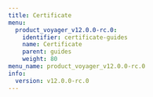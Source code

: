 ```yaml
---
title: Certificate
menu:
  product_voyager_v12.0.0-rc.0:
    identifier: certificate-guides
    name: Certificate
    parent: guides
    weight: 80
menu_name: product_voyager_v12.0.0-rc.0
info:
  version: v12.0.0-rc.0
---
```


